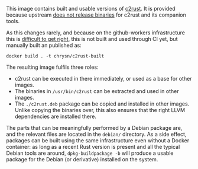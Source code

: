 This image contains built and usable versions of [c2rust].
It is provided because upstream [does not release binaries] for c2rust and its companion tools.

As this changes rarely,
and because on the github-workers infrastructure this is [difficult to get right],
this is not built and used through CI yet,
but manually built an published as:

    docker build . -t chrysn/c2rust-built

The resulting image fulfils three roles:

* c2rust can be executed in there immediately, or used as a base for other images.
* The binaries in `/usr/bin/c2rust` can be extracted and used in other images.
* The `./c2rust.deb` package can be copied and installed in other images.
  Unlike copying the binaries over, this also ensures that the right LLVM dependencies are installed there.

The parts that can be meaningfully performed by a Debian package are,
and the relevant files are located in the `debian/` directory.
As a side effect,
packages can be built using the same infrastructure even without a Docker container:
as long as a recent Rust version is present
and all the typical Debian tools are around,
`dpkg-buildpackage -b` will produce a usable package for the Debian (or derivative) installed on the system.

[c2rust]: https://github.com/immunant/c2rust
[does not release binaries]: https://github.com/immunant/c2rust/issues/326
[difficult to get right]: https://github.com/RIOT-OS/riotdocker/pull/141
